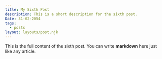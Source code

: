 ```yaml
---
title: My Sixth Post
description: This is a short description for the sixth post.
Date: 31-02-2054
tags:
  - posts
layout: layouts/post.njk
---
```


This is the full content of the sixth post. You can write **markdown** here just like any article.
